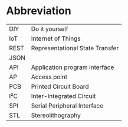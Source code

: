 # Abbreviation

|  |  |
| :--- | :--- |
| DIY | Do it yourself |
| IoT | Internet of Things |
| REST | Representational State Transfer |
| JSON |  |
| API | Application program interface |
| AP  | Access point |
| PCB | Printed Circuit Board |
| I²C | Inter-Integrated Circuit |
| SPI | Serial Peripheral Interface  |
| STL | Stereolithography |



